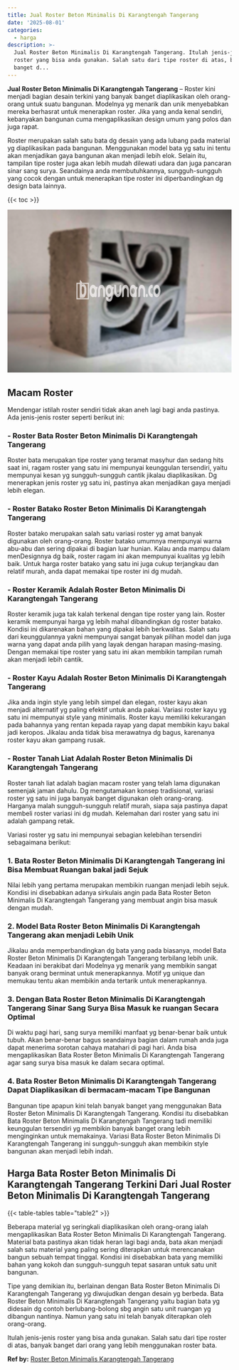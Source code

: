 ```yaml
---
title: Jual Roster Beton Minimalis Di Karangtengah Tangerang
date: '2025-08-01'
categories:
  - harga
description: >-
  Jual Roster Beton Minimalis Di Karangtengah Tangerang. Itulah jenis-jenis
  roster yang bisa anda gunakan. Salah satu dari tipe roster di atas, banyak
  banget d...
---
```


**Jual Roster Beton Minimalis Di Karangtengah Tangerang** – Roster kini menjadi bagian desain terkini yang banyak banget diaplikasikan oleh orang-orang untuk suatu bangunan. Modelnya yg menarik dan unik menyebabkan mereka berhasrat untuk menerapkan roster. Jika yang anda kenal sendiri, kebanyakan bangunan cuma mengaplikasikan design umum yang polos dan juga rapat.

Roster merupakan salah satu bata dg desain yang ada lubang pada material yg diaplikasikan pada bangunan. Menggunakan model bata yg satu ini tentu akan menjadikan gaya bangunan akan menjadi lebih elok. Selain itu, tampilan tipe roster juga akan lebih mudah dilewati udara dan juga pancaran sinar sang surya. Seandainya anda membutuhkannya, sungguh-sungguh yang cocok dengan untuk menerapkan tipe roster ini diperbandingkan dg design bata lainnya.

{{< toc >}}

![Jual Roster Beton Minimalis Di Karangtengah Tangerang](/images/bata-roster-minimalis-16.png)

## Macam Roster

Mendengar istilah roster sendiri tidak akan aneh lagi bagi anda pastinya. Ada jenis-jenis roster seperti berikut ini:

### \- Roster Bata Roster Beton Minimalis Di Karangtengah Tangerang

Roster bata merupakan tipe roster yang teramat masyhur dan sedang hits saat ini, ragam roster yang satu ini mempunyai keunggulan tersendiri, yaitu mempunyai kesan yg sungguh-sungguh cantik jikalau diaplikasikan. Dg menerapkan jenis roster yg satu ini, pastinya akan menjadikan gaya menjadi lebih elegan.

### \- Roster Batako Roster Beton Minimalis Di Karangtengah Tangerang

Roster batako merupakan salah satu variasi roster yg amat banyak digunakan oleh orang-orang. Roster batako umumnya mempunyai warna abu-abu dan sering dipakai di bagian luar hunian. Kalau anda mampu dalam menDesignnya dg baik, roster ragam ini akan mempunyai kualitas yg lebih baik. Untuk harga roster batako yang satu ini juga cukup terjangkau dan relatif murah, anda dapat memakai tipe roster ini dg mudah.

### \- Roster Keramik Adalah Roster Beton Minimalis Di Karangtengah Tangerang

Roster keramik juga tak kalah terkenal dengan tipe roster yang lain. Roster keramik mempunyai harga yg lebih mahal dibandingkan dg roster batako. Kondisi ini dikarenakan bahan yang dipakai lebih berkwalitas. Salah satu dari keunggulannya yakni mempunyai sangat banyak pilihan model dan juga warna yang dapat anda pilih yang layak dengan harapan masing-masing. Dengan memakai tipe roster yang satu ini akan membikin tampilan rumah akan menjadi lebih cantik.

### \- Roster Kayu Adalah Roster Beton Minimalis Di Karangtengah Tangerang

Jika anda ingin style yang lebih simpel dan elegan, roster kayu akan menjadi alternatif yg paling efektif untuk anda pakai. Variasi roster kayu yg satu ini mempunyai style yang minimalis. Roster kayu memiliki kekurangan pada bahannya yang rentan kepada rayap yang dapat membikin kayu bakal jadi keropos. Jikalau anda tidak bisa merawatnya dg bagus, karenanya roster kayu akan gampang rusak.

### \- Roster Tanah Liat Adalah Roster Beton Minimalis Di Karangtengah Tangerang

Roster tanah liat adalah bagian macam roster yang telah lama digunakan semenjak jaman dahulu. Dg mengutamakan konsep tradisional, variasi roster yg satu ini juga banyak banget digunakan oleh orang-orang. Harganya malah sungguh-sungguh relatif murah, siapa saja pastinya dapat membeli roster variasi ini dg mudah. Kelemahan dari roster yang satu ini adalah gampang retak.

Variasi roster yg satu ini mempunyai sebagian kelebihan tersendiri sebagaimana berikut:

### 1\. Bata Roster Beton Minimalis Di Karangtengah Tangerang ini Bisa Membuat Ruangan bakal jadi Sejuk

Nilai lebih yang pertama merupakan membikin ruangan menjadi lebih sejuk. Kondisi ini disebabkan adanya sirkulais angin pada Bata Roster Beton Minimalis Di Karangtengah Tangerang yang membuat angin bisa masuk dengan mudah.

### 2\. Model Bata Roster Beton Minimalis Di Karangtengah Tangerang akan menjadi Lebih Unik

Jikalau anda memperbandingkan dg bata yang pada biasanya, model Bata Roster Beton Minimalis Di Karangtengah Tangerang terbilang lebih unik. Keadaan ini berakibat dari Modelnya yg menarik yang membikin sangat banyak orang berminat untuk menerapkannya. Motif yg unique dan memukau tentu akan membikin anda tertarik untuk menerapkannya.

### 3\. Dengan Bata Roster Beton Minimalis Di Karangtengah Tangerang Sinar Sang Surya Bisa Masuk ke ruangan Secara Optimal

Di waktu pagi hari, sang surya memiliki manfaat yg benar-benar baik untuk tubuh. Akan benar-benar bagus seandainya bagian dalam rumah anda juga dapat menerima sorotan cahaya matahari di pagi hari. Anda bisa mengaplikasikan Bata Roster Beton Minimalis Di Karangtengah Tangerang agar sang surya bisa masuk ke dalam secara optimal.

### 4\. Bata Roster Beton Minimalis Di Karangtengah Tangerang Dapat Diaplikasikan di bermacam-macam Tipe Bangunan

Bangunan tipe apapun kini telah banyak banget yang menggunakan Bata Roster Beton Minimalis Di Karangtengah Tangerang. Kondisi itu disebabkan Bata Roster Beton Minimalis Di Karangtengah Tangerang tadi memiliki keunggulan tersendiri yg membikin banyak banget orang lebih menginginkan untuk memakainya. Variasi Bata Roster Beton Minimalis Di Karangtengah Tangerang ini sungguh-sungguh akan membikin style bangunan akan menjadi lebih indah.

## Harga Bata Roster Beton Minimalis Di Karangtengah Tangerang Terkini Dari Jual Roster Beton Minimalis Di Karangtengah Tangerang

{{< table-tables table="table2" >}}

Beberapa material yg seringkali diaplikasikan oleh orang-orang ialah mengaplikasikan Bata Roster Beton Minimalis Di Karangtengah Tangerang. Material bata pastinya akan tidak heran lagi bagi anda, bata akan menjadi salah satu material yang paling sering diterapkan untuk merencanakan bangun sebuah tempat tinggal. Kondisi ini disebabkan bata yang memiliki bahan yang kokoh dan sungguh-sungguh tepat sasaran untuk satu unit bangunan.

Tipe yang demikian itu, berlainan dengan Bata Roster Beton Minimalis Di Karangtengah Tangerang yg diwujudkan dengan desain yg berbeda. Bata Roster Beton Minimalis Di Karangtengah Tangerang yaitu bagian bata yg didesain dg contoh berlubang-bolong sbg angin satu unit ruangan yg dibangun nantinya. Namun yang satu ini telah banyak diterapkan oleh orang-orang.

Itulah jenis-jenis roster yang bisa anda gunakan. Salah satu dari tipe roster di atas, banyak banget dari orang yang lebih menggunakan roster bata.

**Ref by:** [Roster Beton Minimalis Karangtengah Tangerang](https://id.wikipedia.org/wiki/Roster)
